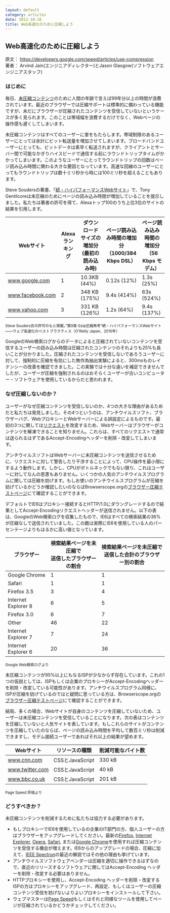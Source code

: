 ```yaml
---
layout: default
category: articles
date: 2012-10-16
title: Web高速化のために圧縮しよう
---
```


## Web高速化のために圧縮しよう

原文： <https://developers.google.com/speed/articles/use-compression>  
著者： Arvind Jain(エンジニアディレクター)とJason Glasgow(ソフトウェアエンジニアスタッフ)

### はじめに

毎日、[未圧縮コンテンツ](http://ja.wikipedia.org/wiki/%E3%83%87%E3%83%BC%E3%82%BF%E5%9C%A7%E7%B8%AE)のために人間の年齢で言えば99年分以上の時間が浪費されています。最近のブラウザーでは圧縮サポートは標準的に備わっている機能ですが、未だにブラウザーが圧縮されたコンテンツを受信していないというケースが多く見られます。このことは帯域幅を浪費するだけでなく、Webページの操作感も遅くしてしまいます。

未圧縮コンテンツはすべてのユーザーに害をもたらします。帯域制限のあるユーザーにとっては余計にビット転送量を増加させてしまいます。ブロードバンドユーザーにとっても、ビットデータは素早く転送されますが、クライアントとサーバー間で可能なかぎりハイスピードで通信する前にラウンドトリップタイムがかかってしまいます。このようなユーザーにとってラウンドトリップの回数はページ読み込み時間に関わる大きな要因となっています。高速な回線のユーザーにとってもラウンドトリップは数十ミリ秒から時には100ミリ秒を超えることもあります。

Steve Soudersの著書、「[続・ハイパフォーマンスWebサイト](http://www.oreilly.co.jp/books/9784873114460/)」で、Tony Gentilcoreは未圧縮のためにページの読み込み時間が増加していることを提示しました。私たちは著者の許可を得て、Alexaトップ100のうち上位3位のサイトの結果を引用します。

Webサイト|Alexaランキング|ダウンロードサイズの増加分<br>(最初の読み込み時)|ページ読み込み時間の増加分<br>（1000/384 Kbps DSL）|ページ読み込み時間の増加分<br>（56 Kbps モデム）
----------------|-|-------------|-----------|------------------------
www.google.com  |1|10.3KB (44%) |0.12s (12%)|1.3s (25%)
www.facebook.com|2|348 KB (175%)|9.4s (414%)|63s (524%)
www.yahoo.com   |3|331 KB (126%)|1.2s (64%) |9.4s (137%)
<small>Steve Souders氏の許可のもと掲載。”第9章 Gzip圧縮再考”続・ハイパフォーマンスWebサイト――ウェブ高速化のベストプラクティス（O'Reilly Japan、2010年）</small>

GoogleのWeb検索ログからのデータによると圧縮されていないコンテンツを受信するユーザーの読み込み時間は圧縮されたコンテンツのそれよりも25%も長いことが分かりました。圧縮されたコンテンツを受信しないであろうユーザーに対して、強制的に圧縮を有効にした無作為抽出実験によると、300msものレイテンシーの改善を確認できました。この実験では十分な違いを補足できませんでしたが、ユーザーが圧縮を強制されるのはおそらくユーザーが古いコンピューター・ソフトウェアを使用しているからだと思われます。

### なぜ圧縮しないのか？

ユーザーがなぜ圧縮コンテンツを受信しないのか、4つの大きな理由があるためだと私たちは発見しました。その4つというのは、アンチウイルスソフト、ブラウザーバグ、WebプロキシーとWebサーバーによる誤設定によるものです。最初の3つに関しては[リクエスト](http://en.wikipedia.org/wiki/HTTP_request#Request_message)を改変するため、Webサーバーはブラウザーがコンテンツを解凍できることを知りません。これらは、すべてのリクエストで通常は送られるはずであるAccept-Encodingヘッダーを削除・改変してしまいます。

アンチウイルスソフトはWebサーバーに未圧縮コンテンツを送信させるために、リクエストに対して警告したり干渉することによって、CPU操作を最小限にするよう動作します。しかし、CPUがボトルネックでもない限り、これはユーザーに対してなんの恩恵もありません。いくつかの人気のアンチウイルスプログラムに関しては圧縮を妨げます。もしお使いのアンチウイルスプログラムが圧縮を妨げているかどうか確認したいのならばBrowserscope.orgの[ブラウザー圧縮テストページ](http://www.browserscope.org/network/tests/gzip)にて確認することができます。

デフォルトでIE6はプロキシー接続するとHTTP/1.0にダウングレードするので結果としてAccept-Encodingリクエストヘッダーが送信されません。以下の表は、GoogleのWeb検索ログを収集したもので、IE6はすべての検索結果の36%が圧縮なしで送信されていました。この数は実際にIE6を使用している人のパーセンテージよりもはるかに高い値となっています。

ブラウザー           | 検索結果ページを未圧縮で<br>送信したブラウザーの割合 | 検索結果ページを未圧縮で<br>送信した合計のブラウザー別の割合
--------------------|---|---
Google Chrome       |  1|  1
Safari              |  1|  1
Firefox 3.5         |  3|  4
Internet Explorer 8 |  6|  5
Firefox 3.0         |  6|  7
Other               | 46| 22
Internet Explorer 7 |  7| 24
Internet Explorer 6 | 20| 36
<small>Google Web検索ログより</small>


未圧縮コンテンツが95%以上にもなるISPが少なからず存在しています。これの1つの仮説としては、ISPもしくは企業のプロキシーがAccept-Encodingヘッダーを削除・改変している可能性があります。アンチウイルスプログラム同様に、ISPが圧縮を妨げているのではと疑問に思っている方は、Browserscope.orgの[ブラウザー圧縮テストページ](http://www.browserscope.org/network/tests/gzip)にて確認することができます。


結局、多くの場合、Webサイトが自身のコンテンツを圧縮していないため、ユーザーは未圧縮コンテンツを受信していることになります。次の表はコンテンツを圧縮していないと人気サイトを表しています。もしこれらのサイトがコンテンツを圧縮していたのならば、ページの読み込み時間を平均して数百ミリ秒は削減できますし、モデム接続ユーザーであればそれ以上の結果が望めます。

Webサイト          | リソースの種類    | 削減可能なバイト数
------------------|-----------------|-----------------
www.cnn.com       | CSSとJavaScript | 330 kB
www.twitter.com   | CSSとJavaScript |  40 kB
www.bbc.co.uk     | CSSとJavaScript | 201 kB
<small>Page Speed 評価より</small>

### どうすべきか？

未圧縮コンテンツを削減するために私たちは協力する必要があります。

+ もしプロキシーでIE6を使用しているの企業のIT部門の方、個人ユーザーの方はブラウザーをアップグレードしてください。最新の[Firefox](http://www.mozilla.jp/firefox/), [Internet Explorer](http://windows.microsoft.com/ja-JP/internet-explorer/products/ie/home), [Opera](http://jp.opera.com/), [Safari](http://www.apple.com/jp/safari/), または[Google Chrome](http://www.google.com/chrome/intl/ja/landing.html)を使用すれば圧縮コンテンツを受信する機会が増えます。IE6からのアップグレードの場合、圧縮に加えて、[IEEE Spectrun](http://spectrum.ieee.org/telecom/internet/we-come-to-bury-ie6)の最近の解説ではその他の理由も挙げています。
+ アンチウイルスソフトウェアベンダーは圧縮を適切に操作できるはずなので、直近のリリースするソフトウェアに関してはAccept-Encoding ヘッダーを削除・改変する必要はありません。
+ HTTPプロキシーを使用し、Accept-Encoding ヘッダーを削除・改変するISPの方はプロキシーをアップグレード、再設定、もしくはユーザーの圧縮コンテンツ受信を妨げないよりよいプロキシーをインストールして下さい。
+ ウェブマスターは[Page Speed](https://developers.google.com/speed/pagespeed/)もしくはそれと同様なツールを使用してページが圧縮されているかどうかチェックしてください。
